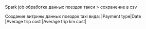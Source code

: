 Spark job обработка данных поездок такси > сохранение в csv

Создание витрины данных поездок taxi вида: |Payment type|Date      |Average trip cost   |Average trip km cost|



